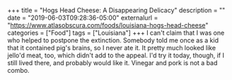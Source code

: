 +++
title = "Hogs Head Cheese: A Disappearing Delicacy"
description = ""
date = "2019-06-03T09:28:36-05:00"
externalurl = "https://www.atlasobscura.com/foods/louisiana-hogs-head-cheese"
categories = ["Food"]
tags = ["Louisiana"]
+++
I can't claim that I was one who helped to postpone the extinction. Somebody told me once as a kid that it contained pig's brains, so I never ate it. It pretty much looked like jello'd meat, too, which didn't add to the appeal. I'd try it today, though, if I still lived there, and probably would like it. Vinegar and pork is not a bad combo.